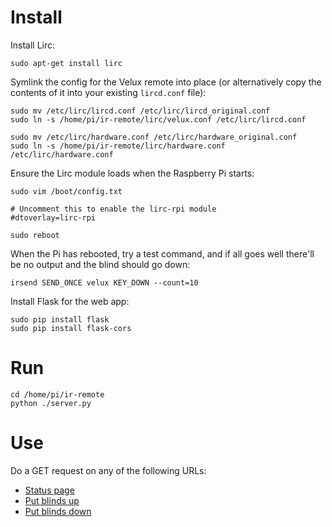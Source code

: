 Install
=======

Install Lirc:

	sudo apt-get install lirc

Symlink the config for the Velux remote into place (or alternatively copy the contents of it into your existing `lircd.conf` file):

	sudo mv /etc/lirc/lircd.conf /etc/lirc/lircd_original.conf
	sudo ln -s /home/pi/ir-remote/lirc/velux.conf /etc/lirc/lircd.conf

	sudo mv /etc/lirc/hardware.conf /etc/lirc/hardware_original.conf
	sudo ln -s /home/pi/ir-remote/lirc/hardware.conf /etc/lirc/hardware.conf

Ensure the Lirc module loads when the Raspberry Pi starts:

	sudo vim /boot/config.txt

	# Uncomment this to enable the lirc-rpi module
	#dtoverlay=lirc-rpi

	sudo reboot

When the Pi has rebooted, try a test command, and if all goes well there'll be no output and the
blind should go down:

	irsend SEND_ONCE velux KEY_DOWN --count=10

Install Flask for the web app:

	sudo pip install flask
	sudo pip install flask-cors


Run
===

	cd /home/pi/ir-remote
	python ./server.py


Use
===

Do a GET request on any of the following URLs:

* [Status page](http://raspberrypi.local:5000)
* [Put blinds up](http://raspberrypi.local:5000/up)
* [Put blinds down](http://raspberrypi.local:5000/down)
